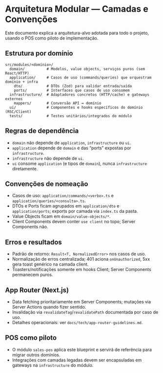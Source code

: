 # Arquitetura Modular — Camadas e Convenções

Este documento explica a arquitetura-alvo adotada para todo o projeto, usando o POS como piloto de implementação.

## Estrutura por domínio
```
src/modules/<domínio>/
  domain/          # Modelos, value objects, serviços puros (sem React/HTTP)
  application/     # Casos de uso (commands/queries) que orquestram domínio + infra
    dto/           # DTOs (Zod) para validar entrada/saída
    ports/         # Interfaces que casos de uso consomem
  infrastructure/  # Adaptadores concretos (HTTP/cache) e gateways externos
    mappers/       # Conversão API ↔ domínio
  ui/              # Componentes e hooks específicos do domínio (RSC/Client)
  tests/           # Testes unitários/integrados do módulo
```

## Regras de dependência
- `domain` não depende de `application`, `infrastructure` ou `ui`.
- `application` depende de `domain` e das “ports” expostas por `infrastructure`.
- `infrastructure` não depende de `ui`.
- `ui` consome `application` (e tipos de `domain`), nunca `infrastructure` diretamente.

## Convenções de nomeação
- Casos de uso: `application/commands/<verbo>.ts` e `application/queries/<consulta>.ts`.
- DTOs e Ports ficam agrupados em `application/dto` e `application/ports`; exports por camada via `index.ts` da pasta.
- Value Objects ficam em `domain/value-objects/*`.
- Client Components devem conter `use client` no topo; Server Components não.

## Erros e resultados
- Padrão de retorno: `Result<T, NormalizedError>` nos casos de uso.
- Normalização de erros centralizada; 401 aciona `onUnauthorized`, 5xx gera toast genérico na camada client.
- Toasters/notificações somente em hooks Client; Server Components permanecem puros.

## App Router (Next.js)
- Data fetching prioritariamente em Server Components; mutações via Server Actions quando fizer sentido.
- Invalidação via `revalidateTag`/`revalidatePath` documentada por caso de uso.
- Detalhes operacionais: ver `docs/tech/app-router-guidelines.md`.

## POS como piloto
- O módulo `sales-pos` aplica este blueprint e servirá de referência para migrar outros domínios.
- Integrações com camadas legadas devem ser encapsuladas em gateways na `infrastructure` do módulo.
